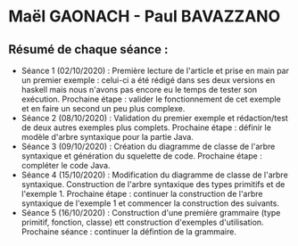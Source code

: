 # Maël GAONACH - Paul BAVAZZANO

## Résumé de chaque séance :

 - Séance 1 (02/10/2020) : Première lecture de l'article et prise en main par un premier exemple : celui-ci a été rédigé dans ses deux versions en haskell mais nous n'avons pas encore eu le temps de tester son exécution. Prochaine étape : valider le fonctionnement de cet exemple et en faire un second un peu plus complexe.
 - Séance 2 (08/10/2020) : Validation du premier exemple et rédaction/test de deux autres exemples plus complets. Prochaine étape : définir le modèle d'arbre syntaxique pour la partie Java.
 - Séance 3 (09/10/2020) : Création du diagramme de classe de l'arbre syntaxique et génération du squelette de code. Prochaine étape : compléter le code Java.
 - Séance 4 (15/10/2020) : Modification du diagramme de classe de l'arbre syntaxique. Construction de l'arbre syntaxique des types primitifs et de l'exemple 1. Prochaine étape : continuer la construction de l'arbre syntaxique de l'exemple 1 et commencer la construction des suivants.
 - Séance 5 (16/10/2020) : Construction d'une première grammaire (type primitif, fonction, classe) ett construction d'exemples d'utilisation. Prochaine séance : continuer la défintion de la grammaire.
